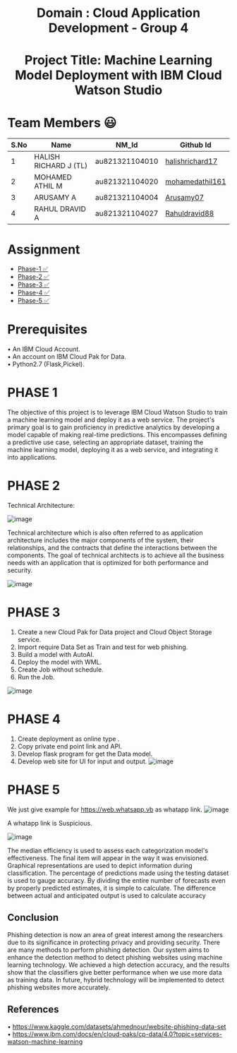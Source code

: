 <h1 align="center"> Domain : Cloud Application Development - Group 4 </h1>
<h1 align="center"> Project Title: Machine Learning Model Deployment with IBM  Cloud Watson Studio </h1>


# Team Members :smiley:
| S.No |          Name             |         NM_Id                       |      Github Id 					|
|---|-----------------|-----------------|-----------------|
| 1 |      HALISH RICHARD J (TL)   | au821321104010   |   <a href="https://github.com/halishrichard17">halishrichard17</a>   |
| 2 |      MOHAMED ATHIL M         | au821321104020   |   <a href="https://github.com/mohamedathil161">mohamedathil161</a>   |
| 3 |      ARUSAMY A               | au821321104004   |   <a href="https://github.com/Arusamy07">Arusamy07</a>               |
| 4 |      RAHUL  DRAVID A         | au821321104027   |   <a href="https://github.com/Rahuldravid88">Rahuldravid88</a>       |     

# Assignment
- <a href="https://github.com/Halishrichard17/Cloud-Application-Development-NM/tree/main/PHASE-1"> Phase-1 ✅</a> 
- <a href="https://github.com/Halishrichard17/Cloud-Application-Development-NM/tree/main/PHASE-2"> Phase-2 ✅</a> 
- <a href="https://github.com/Halishrichard17/Cloud-Application-Development-NM/tree/main/PHASE-3"> Phase-3 ✅</a> 
- <a href="https://github.com/Halishrichard17/Cloud-Application-Development-NM/tree/main/PHASE-4"> Phase-4 ✅</a> 
- <a href="https://github.com/Halishrichard17/Cloud-Application-Development-NM/tree/main/PHASE-5"> Phase-5 ✅</a>


# Prerequisites <br>
•	An IBM Cloud Account.<br>
•	An account on IBM Cloud Pak for Data.<br>
•	Python2.7 (Flask,Pickel).<br>

# PHASE 1 <br>
<p>
	The objective of this project is to leverage IBM Cloud Watson Studio to train a
machine learning model and deploy it as a web service. The project's primary goal is
to gain proficiency in predictive analytics by developing a model capable of making
real-time predictions. This encompasses defining a predictive use case, selecting an
appropriate dataset, training the machine learning model, deploying it as a web
service, and integrating it into applications. 
</p>

# PHASE 2  <br>
Technical Architecture:

![image](https://github.com/Halishrichard17/Cloud-Application-Development-NM/assets/90974013/69ebf46f-cd2a-4fed-a592-1b518457edab)

Technical architecture which is also often referred to as application architecture includes the major components of the system, their relationships, and the contracts that define the interactions between the components. The goal of technical architects is to achieve all the business needs with an application that is optimized for both performance and security.

![image](https://github.com/Halishrichard17/Cloud-Application-Development-NM/assets/90974013/70fd91f7-07a9-4d4e-8abf-e38d699210de)

# PHASE 3

1.	Create a new Cloud Pak for Data project and Cloud Object Storage service.
2.	Import require Data Set as Train and test for web phishing.
3.	Build a model with AutoAI.
4.	Deploy the model with WML.
5.	Create Job without schedule.
6.	Run the Job.

![image](https://github.com/Halishrichard17/Cloud-Application-Development-NM/assets/90974013/eebcbdcb-cdb3-48b2-8391-a656d025601b)

 
# PHASE 4
1.	Create deployment as online type .
2.	Copy  private end point link and API.
3.	Develop flask program for get the Data model.
4.	Develop web site for UI for input and output.
![image](https://github.com/Halishrichard17/Cloud-Application-Development-NM/assets/90974013/4c8f8697-98a7-409c-a088-8040e2bd0b53)


# PHASE 5


We just give example for https://web.whatsapp.vb as whatapp link.
 ![image](https://github.com/Halishrichard17/Cloud-Application-Development-NM/assets/90974013/e8bd419d-3361-4523-acb2-1c7e547f216a)


A whatapp link is Suspicious.
 
![image](https://github.com/Halishrichard17/Cloud-Application-Development-NM/assets/90974013/1b82d26a-4bc7-4c97-85ca-532795f055f1)


The median efficiency is used to assess each categorization model's effectiveness. The final item will appear in the way it was envisioned. Graphical representations are used to depict information during classification. The percentage of predictions made using the testing dataset is used to gauge accuracy. By dividing the entire number of forecasts even by properly predicted estimates, it is simple to calculate. The difference between actual and anticipated output is used to calculate accuracy


## Conclusion
Phishing detection is now an area of great interest among the researchers due to its significance in protecting privacy and providing security. There are many methods to perform phishing detection. Our system aims to enhance the detection method to detect phishing websites using machine learning technology. We achieved a high detection accuracy, and the results show that the classifiers give better performance when we use more data as training data. In future, hybrid technology will be implemented to detect phishing websites more accurately.

## References
•	https://www.kaggle.com/datasets/ahmednour/website-phishing-data-set
•	 https://www.ibm.com/docs/en/cloud-paks/cp-data/4.0?topic=services-watson-machine-learning






